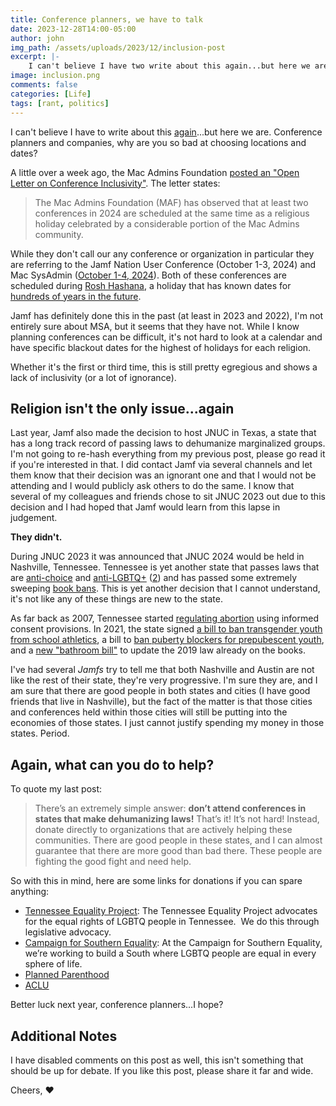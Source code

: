 ```yaml
---
title: Conference planners, we have to talk
date: 2023-12-28T14:00-05:00
author: john
img_path: /assets/uploads/2023/12/inclusion-post
excerpt: |-
    I can't believe I have two write about this again...but here we are. Conference planners and companies, why are you so bad at choosing locations and dates?
image: inclusion.png
comments: false
categories: [Life]
tags: [rant, politics]
---
```

I can't believe I have to write about this [again](/posts/stop-supporting-states-who-dehumanizing/)...but here we are. Conference planners and companies, why are you so bad at choosing locations and dates?

A little over a week ago, the Mac Admins Foundation [posted an "Open Letter on Conference Inclusivity"](https://www.macadmins.org/news/2023/12/18/mac-admins-foundation-open-letter-on-conference-inclusivity). The letter states:

> The Mac Admins Foundation (MAF) has observed that at least two conferences in 2024 are scheduled at the same time as a religious holiday celebrated by a considerable portion of the Mac Admins community.

While they don't call our any conference or organization in particular they are referring to the Jamf Nation User Conference (October 1-3, 2024) and Mac SysAdmin ([October 1-4, 2024](https://twitter.com/macsysadmin/status/1730544542854656394)). Both of these conferences are scheduled during [Rosh Hashana](https://www.hebcal.com/holidays/rosh-hashana-2024), a holiday that has known dates for [hundreds of years in the future](https://www.hebcal.com/holidays/rosh-hashana-2500).  

Jamf has definitely done this in the past (at least in 2023 and 2022), I'm not entirely sure about MSA, but it seems that they have not. While I know planning conferences can be difficult, it's not hard to look at a calendar and have specific blackout dates for the highest of holidays for each religion.

Whether it's the first or third time, this is still pretty egregious and shows a lack of inclusivity (or a lot of ignorance).

## Religion isn't the only issue...again

Last year, Jamf also made the decision to host JNUC in Texas, a state that has a long track record of passing laws to dehumanize marginalized groups. I'm not going to re-hash everything from my previous post, please go read it if you're interested in that. I did contact Jamf via several channels and let them know that their decision was an ignorant one and that I would not be attending and I would publicly ask others to do the same. I know that several of my colleagues and friends chose to sit JNUC 2023 out due to this decision and I had hoped that Jamf would learn from this lapse in judgement.

**They didn't.**

During JNUC 2023 it was announced that JNUC 2024 would be held in Nashville, Tennessee. Tennessee is yet another state that passes laws that are [anti-choice](https://www.tn.gov/attorneygeneral/news/2022/6/28/pr22-21.html) and  [anti-LGBTQ+](https://www.msn.com/en-us/news/us/tennessee-republican-files-bill-aimed-to-ban-pride-flags-trans-flags-in-public-schools/ar-AA1lIZon) ([2](https://www.washingtonpost.com/politics/2023/04/07/tennessee-republicans-lgbtq-laws-legislature/)) and has passed some extremely sweeping [book bans](https://www.tennessean.com/story/news/politics/2023/05/15/wild-west-of-book-bans-new-legislation-complaints-lead-to-increasing-debates/70200690007/). This is yet another decision that I cannot understand, it's not like any of these things are new to the state.

As far back as 2007, Tennessee started [regulating abortion](https://www.guttmacher.org/sites/default/files/graphics/gpr1004/gpr100406t1.pdf) using informed consent provisions. In 2021, the state signed [a bill to ban transgender youth from school athletics](https://www.newschannel5.com/news/governor-lee-signs-anti-trans-athlete-bill-to-preserve-womens-athletics), a bill to [ban puberty blockers for prepubescent youth](https://fox17.com/news/local/tennessee-governor-oks-transgender-youth-treatment-ban-bill-lee-lgbtq-law), and a [new "bathroom bill"](https://www.hrc.org/press-releases/tennessee-governor-lee-signs-anti-transgender-student-bathroom-bill-2-0-into-law) to update the 2019 law already on the books.

I've had several *Jamfs* try to tell me that both Nashville and Austin are not like the rest of their state, they're very progressive. I'm sure they are, and I am sure that there are good people in both states and cities (I have good friends that live in Nashville), but the fact of the matter is that those cities and conferences held within those cities will still be putting into the economies of those states. I just cannot justify spending my money in those states. Period.

## Again, what can you do to help?

To quote my last post:

> There’s an extremely simple answer: **don’t attend conferences in states that make dehumanizing laws!** That’s it! It’s not hard! Instead, donate directly to organizations that are actively helping these communities. There are good people in these states, and I can almost guarantee that there are more good than bad there. These people are fighting the good fight and need help.

So with this in mind, here are some links for donations if you can spare anything:

- [Tennessee Equality Project](https://www.tnep.org): The Tennessee Equality Project advocates for the equal rights of LGBTQ people in Tennessee.  We do this through legislative advocacy.
- [Campaign for Southern Equality](https://southernequality.org): At the Campaign for Southern Equality, we’re working to build a South where LGBTQ people are equal in every sphere of life.
- [Planned Parenthood](https://www.plannedparenthood.org/get-involved/other-ways-give)
- [ACLU](https://www.aclu.org)

Better luck next year, conference planners...I hope?

## Additional Notes

I have disabled comments on this post as well, this isn't something that should be up for debate. If you like this post, please share it far and wide.

Cheers,
❤️
